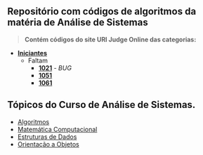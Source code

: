 ## Repositório com códigos de algoritmos da matéria de Análise de Sistemas

>**Contém códigos do site URI Judge Online das categorias:**

* **[Iniciantes](https://www.urionlinejudge.com.br/judge/pt/problems/index/1)**
  * Faltam
    - **[1021](https://www.urionlinejudge.com.br/judge/pt/problems/view/1051)**  - _BUG_
    - **[1051](https://www.urionlinejudge.com.br/judge/pt/problems/view/1051)**
    - **[1061](https://www.urionlinejudge.com.br/judge/pt/problems/view/1061)**


## Tópicos do Curso de Análise de Sistemas.
* [Algoritmos](https://github.com/Marlysson/Tecnologo-ADS/tree/master/Algoritmos)
* [Matemática Computacional](https://github.com/Marlysson/Tecnologo-ADS/tree/master/Matem%C3%A1tica%20Computacional)
* [Estruturas de Dados](https://github.com/Marlysson/Tecnologo-ADS/tree/master/Estrutura%20de%20Dados)
* [Orientação a Objetos](https://github.com/Marlysson/Tecnologo-ADS/tree/master/Orienta%C3%A7%C3%A3o%20a%20Objetos)
